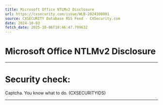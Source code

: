 ```yaml
---
title: Microsoft Office NTLMv2 Disclosure
url: https://cxsecurity.com/issue/WLB-2024100001
source: CXSECURITY Database RSS Feed - CXSecurity.com
date: 2024-10-03
fetch_date: 2025-10-06T18:46:47.799632
---
```


# Microsoft Office NTLMv2 Disclosure

---

# Security check:

Captcha. You know what to do. (CXSECURITYIDS)

---